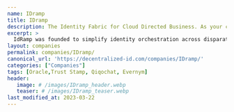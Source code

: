 ```yaml
---
name: IDramp
title: IDramp
description: The Identity Fabric for Cloud Directed Business. As your company grows, IDramp adapts to your changing needs.
excerpt: >
  IdRamp was founded to simplify identity orchestration across disparate systems, accelerate service delivery, and fortify digital trust. We reduce the frustration, cost, and complexity of delivering a unified passwordless zero trust strategy for any organization. IdRamp provides an “identity-first” cybersecurity mesh that makes it easy to adapt new features and unique customer experiences at the speed of business.
layout: companies
permalink: companies/IDramp/
canonical_url: 'https://decentralized-id.com/companies/IDramp/'
categories: ["Companies"]
tags: [Oracle,Trust Stamp, Qiqochat, Evernym]
header:
   image: # /images/IDramp_header.webp
   teaser: # /images/IDramp_teaser.webp 
last_modified_at: 2023-03-22
---
```


